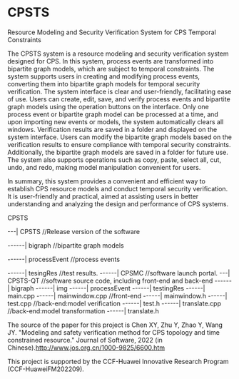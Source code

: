 # CPSTS
Resource Modeling and Security Verification System for CPS Temporal Constraints

The CPSTS system is a resource modeling and security verification system designed for CPS. In this system, process events are transformed into bipartite graph models, which are subject to temporal constraints. The system supports users in creating and modifying process events, converting them into bipartite graph models for temporal security verification. The system interface is clear and user-friendly, facilitating ease of use. Users can create, edit, save, and verify process events and bipartite graph models using the operation buttons on the interface. Only one process event or bipartite graph model can be processed at a time, and upon importing new events or models, the system automatically clears all windows. Verification results are saved in a folder and displayed on the system interface. Users can modify the bipartite graph models based on the verification results to ensure compliance with temporal security constraints. Additionally, the bipartite graph models are saved in a folder for future use. The system also supports operations such as copy, paste, select all, cut, undo, and redo, making model manipulation convenient for users.

In summary, this system provides a convenient and efficient way to establish CPS resource models and conduct temporal security verification. It is user-friendly and practical, aimed at assisting users in better understanding and analyzing the design and performance of CPS systems. 

CPSTS

---| CPSTS  //Release version of the software

------| bigraph //bipartite graph models

------| processEvent  //process events

------| tesingRes  //test results.
------| CPSMC  //software launch portal.
---| CPSTS-QT  //software source code, including front-end and back-end
------| bigraph
------| img
------| processEvent
------| testingRes
------| main.cpp
------| mainwindow.cpp //front-end
------| mainwindow.h
------| test.cpp  //back-end:model verification
------| test.h
------| translate.cpp  //back-end:model transformation
------| translate.h

The source of the paper for this project is Chen XY, Zhu Y, Zhao Y, Wang JY. "Modeling and safety verification method for CPS topology and time constrained resource." Journal of Software, 2022 (in Chinese).http://www.jos.org.cn/1000-9825/6600.htm

This project is supported by the CCF-Huawei Innovative Research Program (CCF-HuaweiFM202209).
